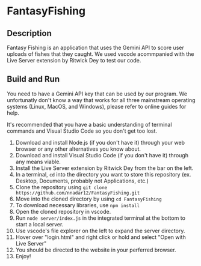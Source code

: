 # FantasyFishing

## Description

Fantasy Fishing is an application that uses the Gemini API to score user uploads of fishes that they caught.
We used vscode acommpanied with the Live Server extension by Ritwick Dey to test our code.

## Build and Run

You need to have a Gemini API key that can be used by our program. We unfortunatly don't know a way that works for all three mainstream operating systems (Linux, MacOS, and Windows), please refer to online guides for help.

It's recommended that you have a basic understanding of terminal commands and Visual Studio Code so you don't get too lost.
1. Download and install Node.js (if you don't have it) through your web browser or any other alternatives you know about.
2. Download and install Visual Studio Code (if you don't have it) through any means viable.
3. Install the Live Server extension by Ritwick Dey from the bar on the left.
4. In a terminal, `cd` into the directory you want to store this repository (ex. Desktop, Documents, probably not Applications, etc.)
5. Clone the repository using `git clone https://github.com/nnadar12/FantasyFishing.git`
6. Move into the cloned directory by using `cd FantasyFishing`
7. To download necessary libraries, use `npm install`
8. Open the cloned repository in vscode.
9. Run `node server/index.js` in the integrated terminal at the bottom to start a local server.
10. Use vscode's file explorer on the left to expand the server directory.
11. Hover over "login.html" and right click or hold and select "Open with Live Server"
12. You should be directed to the website in your perferred browser.
13. Enjoy!
